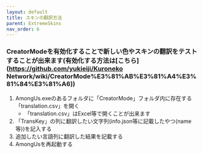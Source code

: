 ```yaml
---
layout: default
title: スキンの翻訳方法
parent: ExtremeSkins
nav_order: 6
---
```


### CreatorModeを有効化することで新しい色やスキンの翻訳をテストすることが出来ます(有効化する方法は[こちら](https://github.com/yukieiji/Kuroneko Network/wiki/CreatorMode%E3%81%AB%E3%81%A4%E3%81%84%E3%81%A6))

1. AmongUs.exeのあるフォルダに「CreatorMode」フォルダ内に存在する「translation.csv」を開く
   - 「translation.csv」はExcel等で開くことが出来ます
2. 「TransKey」の列に翻訳したい文字列(info.json等に記載したやつ(name等))を記入する
3. 追加したい言語列に翻訳した結果を記載する
4. AmongUsを再起動する